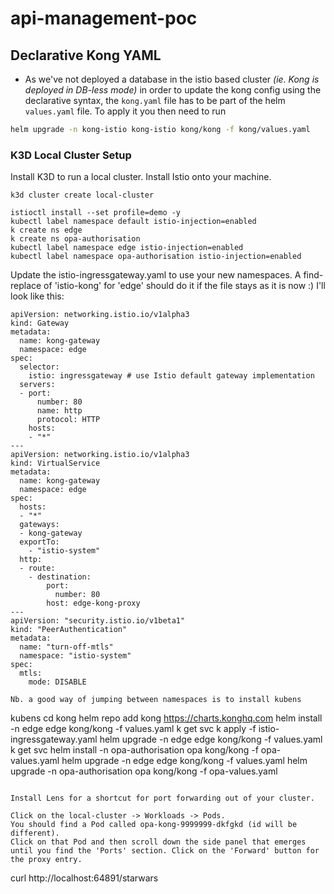 # api-management-poc

## Declarative Kong YAML

- As we've not deployed a database in the istio based cluster _(ie. Kong is deployed in DB-less mode)_ in order to
  update the kong config using the declarative syntax, the `kong.yaml` file has to be part of the helm `values.yaml`
  file. To apply it you then need to run
```sh
helm upgrade -n kong-istio kong-istio kong/kong -f kong/values.yaml
```

### K3D Local Cluster Setup
Install K3D to run a local cluster.
Install Istio onto your machine.
```
k3d cluster create local-cluster

istioctl install --set profile=demo -y
kubectl label namespace default istio-injection=enabled
k create ns edge
k create ns opa-authorisation
kubectl label namespace edge istio-injection=enabled
kubectl label namespace opa-authorisation istio-injection=enabled
```

Update the istio-ingressgateway.yaml to use your new namespaces. A find-replace of 'istio-kong' for 'edge' should do it if the file stays as it is now :)
I'll look like this:
```
apiVersion: networking.istio.io/v1alpha3
kind: Gateway
metadata:
  name: kong-gateway
  namespace: edge
spec:
  selector:
    istio: ingressgateway # use Istio default gateway implementation
  servers:
  - port:
      number: 80
      name: http
      protocol: HTTP
    hosts:
    - "*"
---
apiVersion: networking.istio.io/v1alpha3
kind: VirtualService
metadata:
  name: kong-gateway
  namespace: edge
spec:
  hosts:
  - "*"
  gateways:
  - kong-gateway
  exportTo:
    - "istio-system"
  http:
  - route:
    - destination:
        port:
          number: 80
        host: edge-kong-proxy
---
apiVersion: "security.istio.io/v1beta1"
kind: "PeerAuthentication"
metadata:
  name: "turn-off-mtls"
  namespace: "istio-system"
spec:
  mtls:
    mode: DISABLE
```

```
Nb. a good way of jumping between namespaces is to install kubens
```
kubens
cd kong
helm repo add kong https://charts.konghq.com
helm install -n edge edge kong/kong -f values.yaml
k get svc
k apply -f istio-ingressgateway.yaml
helm upgrade -n edge edge kong/kong -f values.yaml
k get svc
helm install -n opa-authorisation opa kong/kong -f opa-values.yaml
helm upgrade -n edge edge kong/kong -f values.yaml
helm upgrade -n opa-authorisation opa kong/kong -f opa-values.yaml
```

Install Lens for a shortcut for port forwarding out of your cluster.

Click on the local-cluster -> Workloads -> Pods.
You should find a Pod called opa-kong-9999999-dkfgkd (id will be different).
Click on that Pod and then scroll down the side panel that emerges until you find the 'Ports' section. Click on the 'Forward' button for the proxy entry.
```
curl http://localhost:64891/starwars
```



